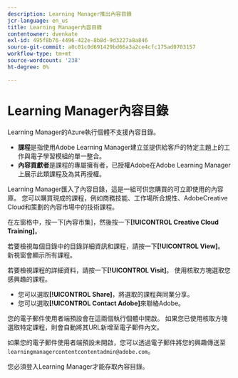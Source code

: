 ```yaml
---
description: Learning Manager推出內容目錄
jcr-language: en_us
title: Learning Manager內容目錄
contentowner: dvenkate
exl-id: 495f8b76-4496-422e-8b8d-9d3227a8a846
source-git-commit: a0c01c0d691429bd66a3a2ce4cfc175ad0703157
workflow-type: tm+mt
source-wordcount: '238'
ht-degree: 0%

---
```


# Learning Manager內容目錄

<!--Learning Manager introduces Content Catalog-->

Learning Manager的Azure執行個體不支援內容目錄。

* **課程**&#x200B;是指使用Adobe Learning Manager建立並提供給客戶的特定主題上的工作與電子學習模組的單一整合。
* **內容貢獻者**&#x200B;是課程的專屬擁有者，已授權Adobe在Adobe Learning Manager上展示此類課程及為其再授權。

Learning Manager匯入了內容目錄，這是一組可供您購買的可立即使用的內容庫。 您可以購買現成的課程，例如商務技能、工作場所合規性、AdobeCreative Cloud和策劃的內容市場中的技術課程。

在左窗格中，按一下[內容市集]，然後按一下&#x200B;**[!UICONTROL Creative Cloud Training]**。

<!--![](assets/content-catalog.png)-->

若要檢視每個目錄中的目錄詳細資訊和課程，請按一下&#x200B;**[!UICONTROL View]**。 新視窗會顯示所有課程。

<!--![](assets/course-details.png)-->

若要檢視課程的詳細資料，請按一下&#x200B;**[!UICONTROL Visit]**。 使用核取方塊選取您感興趣的課程。

* 您可以選取&#x200B;**[!UICONTROL Share]**，將選取的課程與同業分享。
* 您可以選取&#x200B;**[!UICONTROL Contact Adobe]**&#x200B;來聯絡Adobe。

<!--![](assets/course-details.png)-->

您的電子郵件使用者端預設會在這兩個執行個體中開啟。 如果您已使用核取方塊選取特定課程，則會自動將其URL新增至電子郵件內文。

如果您的電子郵件使用者端預設未開啟，您可以透過電子郵件將您的興趣傳送至`learningmanagercontentcontentadmin@adobe.com`。

您必須登入Learning Manager才能存取內容目錄。
